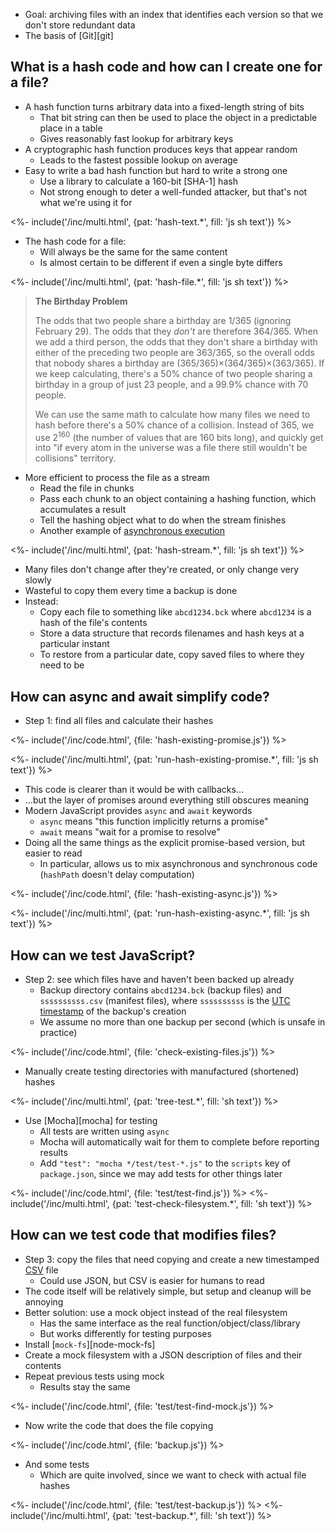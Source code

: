 ---
---

-   Goal: archiving files with an index that identifies each version so that we don't store redundant data
-   The basis of [Git][git]

## What is a hash code and how can I create one for a file?

-   A <g key="hash_function">hash function</g> turns arbitrary data into a fixed-length string of bits
    -   That bit string can then be used to place the object in a predictable place in a table
    -   Gives reasonably fast lookup for arbitrary keys
-   A <g key="cryptographic_hash_function">cryptographic hash function</g> produces keys that appear random
    -   Leads to the fastest possible lookup on average
-   Easy to write a bad hash function but hard to write a strong one
    -   Use a library to calculate a 160-bit [SHA-1] hash
    -   Not strong enough to deter a well-funded attacker, but that's not what we're using it for

<%- include('/inc/multi.html', {pat: 'hash-text.*', fill: 'js sh text'}) %>

-   The hash code for a file:
    -   Will always be the same for the same content
    -   Is almost certain to be different if even a single byte differs

<%- include('/inc/multi.html', {pat: 'hash-file.*', fill: 'js sh text'}) %>

> **The Birthday Problem**
>
> The odds that two people share a birthday are 1/365 (ignoring February 29).
> The odds that they *don't* are therefore 364/365.
> When we add a third person,
> the odds that they don't share a birthday with either of the preceding two people are 363/365,
> so the overall odds that nobody shares a birthday are (365/365)×(364/365)×(363/365).
> If we keep calculating, there's a 50% chance of two people sharing a birthday in a group of just 23 people,
> and a 99.9% chance with 70 people.
>
> We can use the same math to calculate how many files we need to hash before there's a 50% chance of a collision.
> Instead of 365, we use 2<sup>160</sup> (the number of values that are 160 bits long),
> and quickly get into "if every atom in the universe was a file there still wouldn't be collisions" territory.

-   More efficient to process the file as a <g key="stream">stream</g>
    -   Read the file in chunks
    -   Pass each chunk to an object containing a hashing function, which accumulates a result
    -   Tell the hashing object what to do when the stream finishes
    -   Another example of [asynchronous execution](#asynchronous)

<%- include('/inc/multi.html', {pat: 'hash-stream.*', fill: 'js sh text'}) %>

-   Many files don't change after they're created, or only change very slowly
-   Wasteful to copy them every time a backup is done
-   Instead:
    -   Copy each file to something like `abcd1234.bck` where `abcd1234` is a hash of the file's contents
    -   Store a data structure that records filenames and hash keys at a particular instant
    -   To restore from a particular date, copy saved files to where they need to be

## How can async and await simplify code?

-   Step 1: find all files and calculate their hashes

<%- include('/inc/code.html', {file: 'hash-existing-promise.js'}) %>

<%- include('/inc/multi.html', {pat: 'run-hash-existing-promise.*', fill: 'js sh text'}) %>

-   This code is clearer than it would be with callbacks…
-   …but the layer of promises around everything still obscures meaning
-   Modern JavaScript provides `async` and `await` keywords
    -   `async` means "this function implicitly returns a promise"
    -   `await` means "wait for a promise to resolve"
-   Doing all the same things as the explicit promise-based version, but easier to read
    -   In particular, allows us to mix asynchronous and synchronous code (`hashPath` doesn't delay computation)

<%- include('/inc/code.html', {file: 'hash-existing-async.js'}) %>

<%- include('/inc/multi.html', {pat: 'run-hash-existing-async.*', fill: 'js sh text'}) %>

## How can we test JavaScript?

-   Step 2: see which files have and haven't been backed up already
    -   Backup directory contains `abcd1234.bck` (backup files) and `ssssssssss.csv` (manifest files),
        where `ssssssssss` is the [UTC](#utc) [timestamp](#timestamp) of the backup's creation
    -   We assume no more than one backup per second (which is unsafe in practice)

<%- include('/inc/code.html', {file: 'check-existing-files.js'}) %>

-   Manually create testing directories with manufactured (shortened) hashes

<%- include('/inc/multi.html', {pat: 'tree-test.*', fill: 'sh text'}) %>

-   Use [Mocha][mocha] for testing
    -   All tests are written using `async`
    -   Mocha will automatically wait for them to complete before reporting results
    -   Add `"test": "mocha */test/test-*.js"` to the `scripts` key of `package.json`,
        since we may add tests for other things later

<%- include('/inc/code.html', {file: 'test/test-find.js'}) %>
<%- include('/inc/multi.html', {pat: 'test-check-filesystem.*', fill: 'sh text'}) %>

## How can we test code that modifies files?

-   Step 3: copy the files that need copying and create a new timestamped [CSV](#csv) file
    -   Could use JSON, but CSV is easier for humans to read
-   The code itself will be relatively simple, but setup and cleanup will be annoying
-   Better solution: use a <g key="mock_object">mock object</g> instead of the real filesystem
    -   Has the same interface as the real function/object/class/library
    -   But works differently for testing purposes
-   Install [`mock-fs`][node-mock-fs]
-   Create a mock filesystem with a JSON description of files and their contents
-   Repeat previous tests using mock
    -   Results stay the same

<%- include('/inc/code.html', {file: 'test/test-find-mock.js'}) %>

-   Now write the code that does the file copying

<%- include('/inc/code.html', {file: 'backup.js'}) %>

-   And some tests
    -   Which are quite involved, since we want to check with actual file hashes

<%- include('/inc/code.html', {file: 'test/test-backup.js'}) %>
<%- include('/inc/multi.html', {pat: 'test-backup.*', fill: 'sh text'}) %>
